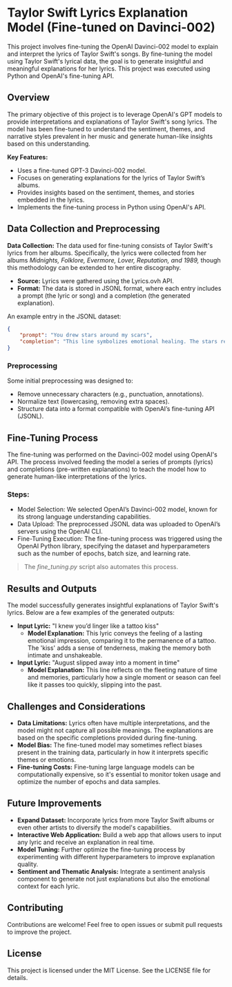 # Taylor Swift Lyrics Explanation Model (Fine-tuned on Davinci-002)

This project involves fine-tuning the OpenAI Davinci-002 model to explain and interpret the lyrics of Taylor Swift's songs. By fine-tuning the model using Taylor Swift's lyrical data, the goal is to generate insightful and meaningful explanations for her lyrics. This project was executed using Python and OpenAI's fine-tuning API.

## Overview
The primary objective of this project is to leverage OpenAI's GPT models to provide interpretations and explanations of Taylor Swift's song lyrics. The model has been fine-tuned to understand the sentiment, themes, and narrative styles prevalent in her music and generate human-like insights based on this understanding.

**Key Features:**

- Uses a fine-tuned GPT-3 Davinci-002 model.  
- Focuses on generating explanations for the lyrics of Taylor Swift’s albums.  
- Provides insights based on the sentiment, themes, and stories embedded in the lyrics.  
- Implements the fine-tuning process in Python using OpenAI's API.

## Data Collection and Preprocessing
**Data Collection:** The data used for fine-tuning consists of Taylor Swift's lyrics from her albums. Specifically, the lyrics were collected from her albums *Midnights, Folklore, Evermore, Lover, Reputation, and 1989,* though this methodology can be extended to her entire discography.

- **Source:** Lyrics were gathered using the Lyrics.ovh API.
- **Format:** The data is stored in JSONL format, where each entry includes a prompt (the lyric or song) and a completion (the generated explanation).

An example entry in the JSONL dataset:
```json
{
    "prompt": "You drew stars around my scars",
    "completion": "This line symbolizes emotional healing. The stars represent hope and beauty, while scars symbolize past pain. The image suggests that someone brought light and beauty to the narrator's painful experiences."
}
```

### Preprocessing
Some initial preprocessing was designed to:

- Remove unnecessary characters (e.g., punctuation, annotations).  
- Normalize text (lowercasing, removing extra spaces).  
- Structure data into a format compatible with OpenAI’s fine-tuning API (JSONL).

## Fine-Tuning Process
The fine-tuning was performed on the Davinci-002 model using OpenAI's API. The process involved feeding the model a series of prompts (lyrics) and completions (pre-written explanations) to teach the model how to generate human-like interpretations of the lyrics.

### Steps:
- Model Selection: We selected OpenAI’s Davinci-002 model, known for its strong language understanding capabilities.  
- Data Upload: The preprocessed JSONL data was uploaded to OpenAI’s servers using the OpenAI CLI.  
- Fine-Tuning Execution: The fine-tuning process was triggered using the OpenAI Python library, specifying the dataset and hyperparameters such as the number of epochs, batch size, and learning rate.

>The *fine_tuning.py* script also automates this process.

## Results and Outputs
The model successfully generates insightful explanations of Taylor Swift's lyrics. Below are a few examples of the generated outputs:  

- **Input Lyric:** "I knew you’d linger like a tattoo kiss"  
  - **Model Explanation:** This lyric conveys the feeling of a lasting emotional impression, comparing it to the permanence of a tattoo. The 'kiss' adds a sense of tenderness, making the memory both intimate and unshakeable.  
- **Input Lyric:** "August slipped away into a moment in time"
  - **Model Explanation:** This line reflects on the fleeting nature of time and memories, particularly how a single moment or season can feel like it passes too quickly, slipping into the past.

## Challenges and Considerations
- **Data Limitations:** Lyrics often have multiple interpretations, and the model might not capture all possible meanings. The explanations are based on the specific completions provided during fine-tuning.  
- **Model Bias:** The fine-tuned model may sometimes reflect biases present in the training data, particularly in how it interprets specific themes or emotions.  
- **Fine-tuning Costs:** Fine-tuning large language models can be computationally expensive, so it's essential to monitor token usage and optimize the number of epochs and data samples.

## Future Improvements
- **Expand Dataset:** Incorporate lyrics from more Taylor Swift albums or even other artists to diversify the model's capabilities.  
- **Interactive Web Application:** Build a web app that allows users to input any lyric and receive an explanation in real time.  
- **Model Tuning:** Further optimize the fine-tuning process by experimenting with different hyperparameters to improve explanation quality.  
- **Sentiment and Thematic Analysis:** Integrate a sentiment analysis component to generate not just explanations but also the emotional context for each lyric.  

## Contributing
Contributions are welcome! Feel free to open issues or submit pull requests to improve the project.

## License
This project is licensed under the MIT License. See the LICENSE file for details.
